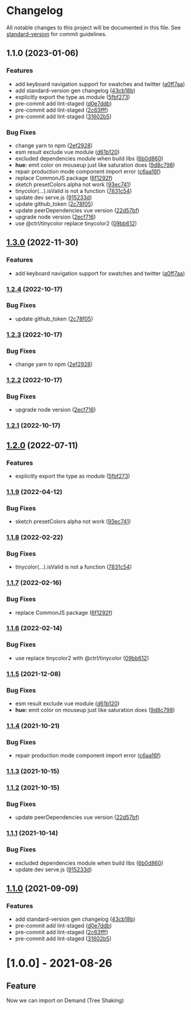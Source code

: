# Changelog

All notable changes to this project will be documented in this file. See [standard-version](https://github.com/conventional-changelog/standard-version) for commit guidelines.

## 1.1.0 (2023-01-06)


### Features

* add keyboard navigation support for swatches and twitter ([a0ff7aa](https://github.com/zxiaozhou/anyi-vue-color/commit/a0ff7aa7cc0afe450e01416250cd61d512093dd2))
* add standard-version gen changelog ([43cb18b](https://github.com/zxiaozhou/anyi-vue-color/commit/43cb18b00b5a9f3d4a2921db6b5dcb98b47e81a8))
* explicitly export the type as module ([5fbf273](https://github.com/zxiaozhou/anyi-vue-color/commit/5fbf27390cb3cf7be5fedc6e8dcda3c9e9317636))
* pre-commit add lint-staged ([d0e7ddb](https://github.com/zxiaozhou/anyi-vue-color/commit/d0e7ddbe7dd0ed29ce13ba23af8c766df33798cb))
* pre-commit add lint-staged ([2c63fff](https://github.com/zxiaozhou/anyi-vue-color/commit/2c63fffcb15eefc278e3c6b2ab54622238664730))
* pre-commit add lint-staged ([31602b5](https://github.com/zxiaozhou/anyi-vue-color/commit/31602b5d06c561392115b3d6b43f91aca9449b34))


### Bug Fixes

* change yarn to npm ([2ef2928](https://github.com/zxiaozhou/anyi-vue-color/commit/2ef292831439c407de8d2218a0df0c6f3c74dd23))
* esm result exclude vue module ([d61b120](https://github.com/zxiaozhou/anyi-vue-color/commit/d61b120542fbf531b22a73dbfe814b99bc4ad828))
* excluded dependencies module when build libs ([6b0d860](https://github.com/zxiaozhou/anyi-vue-color/commit/6b0d860c2b2f6d07f31c195b4a93c1e7a58fc941))
* **hue:** emit color on mouseup just like saturation does ([9d8c798](https://github.com/zxiaozhou/anyi-vue-color/commit/9d8c798728dfd985dac3f5ef8331adadf5de929c))
* repair production mode component import error ([c6aa16f](https://github.com/zxiaozhou/anyi-vue-color/commit/c6aa16f638a72beffdf493f531cd85da85ecdfa5))
* replace CommonJS package ([6f1292f](https://github.com/zxiaozhou/anyi-vue-color/commit/6f1292f3fe95fee68aff30e3ea45e5799247b2a1))
* sketch presetColors alpha not work ([93ec741](https://github.com/zxiaozhou/anyi-vue-color/commit/93ec7413e6785e19b31e5c3760001cbd3e5be91c))
* tinycolor(...).isValid is not a function ([7831c54](https://github.com/zxiaozhou/anyi-vue-color/commit/7831c54654a702b587f03007a6d4539287cdb91d))
* update dev serve.js ([915233d](https://github.com/zxiaozhou/anyi-vue-color/commit/915233dc2c6602aac00d7acbf4142dfb2b2f9112))
* update github_token ([2c78f05](https://github.com/zxiaozhou/anyi-vue-color/commit/2c78f055498aba5815625bf677f3b76a9fc37299))
* update peerDependencies vue version ([22d57bf](https://github.com/zxiaozhou/anyi-vue-color/commit/22d57bf7a5fc789a357dd7f2c43870a15db48d38))
* upgrade node version ([2ecf716](https://github.com/zxiaozhou/anyi-vue-color/commit/2ecf716ea1995c4af524bb7df7149464dfb20875))
* use @ctrl/tinycolor replace tinycolor2 ([09bb612](https://github.com/zxiaozhou/anyi-vue-color/commit/09bb612c50467fda655e8b6b36c16d7b120263d6))

## [1.3.0](https://github.com/ckpack/vue-color/compare/v1.2.4...v1.3.0) (2022-11-30)


### Features

* add keyboard navigation support for swatches and twitter ([a0ff7aa](https://github.com/ckpack/vue-color/commit/a0ff7aa7cc0afe450e01416250cd61d512093dd2))

### [1.2.4](https://github.com/ckpack/vue-color/compare/v1.2.3...v1.2.4) (2022-10-17)


### Bug Fixes

* update github_token ([2c78f05](https://github.com/ckpack/vue-color/commit/2c78f055498aba5815625bf677f3b76a9fc37299))

### [1.2.3](https://github.com/ckpack/vue-color/compare/v1.2.2...v1.2.3) (2022-10-17)


### Bug Fixes

* change yarn to npm ([2ef2928](https://github.com/ckpack/vue-color/commit/2ef292831439c407de8d2218a0df0c6f3c74dd23))

### [1.2.2](https://github.com/ckpack/vue-color/compare/v1.2.1...v1.2.2) (2022-10-17)


### Bug Fixes

* upgrade node version ([2ecf716](https://github.com/ckpack/vue-color/commit/2ecf716ea1995c4af524bb7df7149464dfb20875))

### [1.2.1](https://github.com/ckpack/vue-color/compare/v1.2.0...v1.2.1) (2022-10-17)

## [1.2.0](https://github.com/ckpack/vue-color/compare/v1.1.9...v1.2.0) (2022-07-11)


### Features

* explicitly export the type as module ([5fbf273](https://github.com/ckpack/vue-color/commit/5fbf27390cb3cf7be5fedc6e8dcda3c9e9317636))

### [1.1.9](https://github.com/ckpack/vue-color/compare/v1.1.8...v1.1.9) (2022-04-12)


### Bug Fixes

* sketch presetColors alpha not work ([93ec741](https://github.com/ckpack/vue-color/commit/93ec7413e6785e19b31e5c3760001cbd3e5be91c))

### [1.1.8](https://github.com/ckpack/vue-color/compare/v1.1.7...v1.1.8) (2022-02-22)


### Bug Fixes

* tinycolor(...).isValid is not a function ([7831c54](https://github.com/ckpack/vue-color/commit/7831c54654a702b587f03007a6d4539287cdb91d))

### [1.1.7](https://github.com/ckpack/vue-color/compare/v1.1.6...v1.1.7) (2022-02-16)


### Bug Fixes

* replace CommonJS package ([6f1292f](https://github.com/ckpack/vue-color/commit/6f1292f3fe95fee68aff30e3ea45e5799247b2a1))

### [1.1.6](https://github.com/ckpack/vue-color/compare/v1.1.5...v1.1.6) (2022-02-14)


### Bug Fixes

* use replace tinycolor2 with @ctrl/tinycolor ([09bb612](https://github.com/ckpack/vue-color/commit/09bb612c50467fda655e8b6b36c16d7b120263d6))

### [1.1.5](https://github.com/ckpack/vue-color/compare/v1.1.4...v1.1.5) (2021-12-08)


### Bug Fixes

* esm result exclude vue module ([d61b120](https://github.com/ckpack/vue-color/commit/d61b120542fbf531b22a73dbfe814b99bc4ad828))
* **hue:** emit color on mouseup just like saturation does ([9d8c798](https://github.com/ckpack/vue-color/commit/9d8c798728dfd985dac3f5ef8331adadf5de929c))

### [1.1.4](https://github.com/ckpack/vue-color/compare/v1.1.3...v1.1.4) (2021-10-21)


### Bug Fixes

* repair production mode component import error ([c6aa16f](https://github.com/ckpack/vue-color/commit/c6aa16f638a72beffdf493f531cd85da85ecdfa5))

### [1.1.3](https://github.com/ckpack/vue-color/compare/v1.1.2...v1.1.3) (2021-10-15)

### [1.1.2](https://github.com/ckpack/vue-color/compare/v1.1.1...v1.1.2) (2021-10-15)


### Bug Fixes

* update peerDependencies vue version ([22d57bf](https://github.com/ckpack/vue-color/commit/22d57bf7a5fc789a357dd7f2c43870a15db48d38))

### [1.1.1](https://github.com/ckpack/vue-color/compare/v1.1.0...v1.1.1) (2021-10-14)


### Bug Fixes

* excluded dependencies module when build libs ([6b0d860](https://github.com/ckpack/vue-color/commit/6b0d860c2b2f6d07f31c195b4a93c1e7a58fc941))
* update dev serve.js ([915233d](https://github.com/ckpack/vue-color/commit/915233dc2c6602aac00d7acbf4142dfb2b2f9112))

## [1.1.0](https://github.com/ckpack/vue-color/compare/v1.0.1...v1.1.0) (2021-09-09)


### Features

* add standard-version gen changelog ([43cb18b](https://github.com/ckpack/vue-color/commit/43cb18b00b5a9f3d4a2921db6b5dcb98b47e81a8))
* pre-commit add lint-staged ([d0e7ddb](https://github.com/ckpack/vue-color/commit/d0e7ddbe7dd0ed29ce13ba23af8c766df33798cb))
* pre-commit add lint-staged ([2c63fff](https://github.com/ckpack/vue-color/commit/2c63fffcb15eefc278e3c6b2ab54622238664730))
* pre-commit add lint-staged ([31602b5](https://github.com/ckpack/vue-color/commit/31602b5d06c561392115b3d6b43f91aca9449b34))

# [1.0.0] - 2021-08-26

## Feature
Now we can import on Demand (Tree Shaking)
